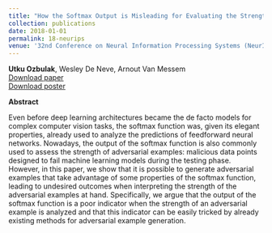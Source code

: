 ```yaml
---
title: "How the Softmax Output is Misleading for Evaluating the Strength of Adversarial Examples"
collection: publications
date: 2018-01-01
permalink: 18-neurips
venue: '32nd Conference on Neural Information Processing Systems (NeurIPS), Montréal, Canada <br /> Workshop on Security in Machine Learning (SECML), Poster presentation'
---
```

**Utku Ozbulak**, Wesley De Neve, Arnout Van Messem  <br /> <span style="color:red">[Download paper](https://arxiv.org/abs/1811.08577) </span> <br /> [Download poster](http://academicpages.github.io/files/paper2.pdf)

**Abstract**

Even before deep learning architectures became the de facto models for complex computer vision tasks, the softmax function was, given its elegant properties, already used to analyze the predictions of feedforward neural networks. Nowadays, the output of the softmax function is also commonly used to assess the strength of adversarial examples: malicious data points designed to fail machine learning models during the testing phase. However, in this paper, we show that it is possible to generate adversarial examples that take advantage of some properties of the softmax function, leading to undesired outcomes when interpreting the strength of the adversarial examples at hand. Specifically, we argue that the output of the softmax function is a poor indicator when the strength of an adversarial example is analyzed and that this indicator can be easily tricked by already existing methods for adversarial example generation. 
